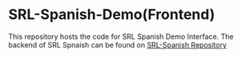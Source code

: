 # SRL-Spanish-Demo(Frontend)
This repository hosts the code for SRL Spanish Demo Interface.
The backend of SRL Spnaish can be found on [SRL-Spanish Repository](https://github.com/CogComp/SRL-Spanish)
